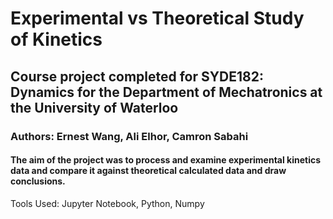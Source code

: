 # Experimental vs Theoretical Study of Kinetics 
## Course project completed for SYDE182: Dynamics for the Department of Mechatronics at the University of Waterloo
### Authors: Ernest Wang, Ali Elhor, Camron Sabahi
#### The aim of the project was to process and examine experimental kinetics data and compare it against theoretical calculated data and draw conclusions. 
Tools Used: Jupyter Notebook, Python, Numpy

